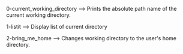 0-current_working_directory --> Prints the absolute path name of the current working directory.

1-listit --> Display list of current directory

2-bring_me_home --> Changes working directory to the user's home directory.
